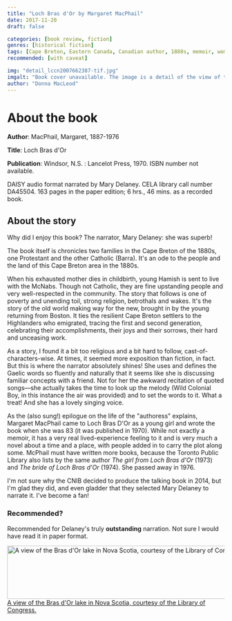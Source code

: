 ```yaml
---
title: "Loch Bras d'Or by Margaret MacPhail"
date: 2017-11-20
draft: false

categories: [book review, fiction]
genres: [historical fiction]
tags: [Cape Breton, Eastern Canada, Canadian author, 1880s, memoir, women]
recommended: [with caveat]

img: "detail_lccn2007662387-tif.jpg"
imgalt: "Book cover unavailable. The image is a detail of the view of the Bras d'Or lake in Nova Scotia, courtesy of the Library of Congress."
author: "Donna MacLeod"
---
```


# About the book

**Author**: MacPhail, Margaret, 1887-1976

**Title**: Loch Bras d'Or

**Publication**: Windsor, N.S. : Lancelot Press, 1970. ISBN number not available.

DAISY audio format narrated by Mary Delaney. CELA library call number DA45504. 163 pages in the paper edition; 6 hrs., 46 mins. as a recorded book.

## About the story

Why did I enjoy this book? The narrator, Mary Delaney: she was superb!

The book itself is chronicles two families in the Cape Breton of the 1880s, one Protestant and the other Catholic (Barra). It's an ode to the people and the land of this Cape Breton area in the 1880s.

When his exhausted mother dies in childbirth, young Hamish is sent to live with the McNabs. Though not Catholic, they are fine upstanding people and very well-respected in the community. The story that follows is one of poverty and unending toil, strong religion, betrothals and wakes. It's the story of the old world making way for the new, brought in by the young returning from Boston. It ties the resilient Cape Breton settlers to the Highlanders who emigrated, tracing the first and second generation, celebrating their accomplishments, their joys and their sorrows, their hard and unceasing work.

As a story, I found it a bit too religious and a bit hard to follow, cast-of-characters-wise. At times, it seemed more exposition than fiction, in fact. But this is where the narrator absolutely shines! She uses and defines the Gaelic words so fluently and naturally that it seems like she is discussing familiar concepts with a friend. Not for her the awkward recitation of quoted songs—she actually takes the time to look up the melody (Wild Colonial Boy, in this instance the air was provided) and to set the words to it. What a treat! And she has a lovely singing voice.

As the (also sung!) epilogue on the life of the "authoress" explains, Margaret MacPhail came to Loch Bras D'Or as a young girl and wrote the book when she was 83 (it was published in 1970). While not exactly a memoir, it has a very real lived-experience feeling to it and is very much a novel about a time and a place, with people added in to carry the plot along some. McPhail must have written more books, because the Toronto Public Library also lists by the same author *The girl from Loch Bras d'Or* (1973) and *The bride of Loch Bras d'Or* (1974). She passed away in 1976.

I'm not sure why the CNIB decided to produce the talking book in 2014, but I'm glad they did, and even gladder that they selected Mary Delaney to narrate it. I've become a fan!

### Recommended?

Recommended for Delaney's truly **outstanding** narration. Not sure I would have read it in paper format.

<img class="size-full wp-image-382" src="https://psammead.files.wordpress.com/2017/11/bras_dor_lake_nova_scotia_lccn2007662387-tif.jpg" alt="A view of the Bras d'Or lake in Nova Scotia, courtesy of the Library of Congress." width="575" height="123" /></a> <br /><a href="http://www.loc.gov/pictures/item/2007662387/">A view of the Bras d'Or lake in Nova Scotia, courtesy of the Library of Congress.</a>